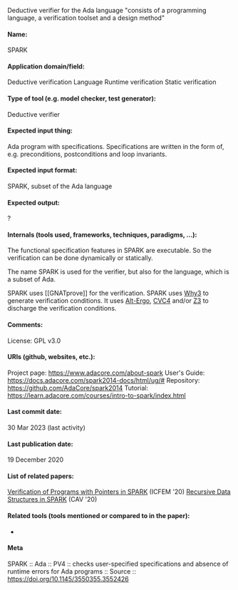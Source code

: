 Deductive verifier for the Ada language
"consists of a programming language, a verification toolset and a design method"

#### Name:
SPARK

#### Application domain/field:
Deductive verification
Language
Runtime verification
Static verification

#### Type of tool (e.g. model checker, test generator):
Deductive verifier

#### Expected input thing:
Ada program with specifications.
Specifications are written in the form of, e.g. preconditions, postconditions and loop invariants.

#### Expected input format:
SPARK, subset of the Ada language

#### Expected output:
?

#### Internals (tools used, frameworks, techniques, paradigms, ...):
The functional specification features in SPARK are executable. So the verification can be done dynamically or statically.

The name SPARK is used for the verifier, but also for the language, which is a subset of Ada.

SPARK uses [[GNATprove]] for the verification.
SPARK uses [Why3](Frameworks/Why3.md) to generate verification conditions. It uses [Alt-Ergo](Solvers/SMT/Alt-Ergo.md), [CVC4](Solvers/SMT/CVC4.md) and/or [Z3](Solvers/SMT/Z3.md) to discharge the verification conditions.

#### Comments:
License: GPL v3.0

#### URIs (github, websites, etc.):
Project page: https://www.adacore.com/about-spark
User's Guide: https://docs.adacore.com/spark2014-docs/html/ug/#
Repository: https://github.com/AdaCore/spark2014
Tutorial: https://learn.adacore.com/courses/intro-to-spark/index.html

#### Last commit date:
30 Mar 2023 (last activity)

#### Last publication date:
19 December 2020

#### List of related papers:
[Verification of Programs with Pointers in SPARK](https://doi.org/10.1007/978-3-030-63406-3_4) (ICFEM '20)
[Recursive Data Structures in SPARK](https://doi.org/10.1007/978-3-030-53291-8_11) (CAV '20)

#### Related tools (tools mentioned or compared to in the paper):
-

#### Meta
SPARK        :: Ada
:: PV4  :: checks user-specified specifications and absence of runtime errors for Ada programs
:: Source :: https://doi.org/10.1145/3550355.3552426
